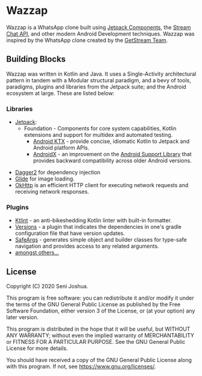 # Wazzap
Wazzap is a WhatsApp clone built using [Jetpack Components](https://developer.android.com/jetpack), the [Stream Chat API](https://getstream.io/), and other modern Android Development techniques. Wazzap was inspired by the WhatsApp clone created by the [GetStream Team](https://getstream.io/blog/build-whatsapp-clone/).

## Building Blocks
Wazzap was written in Kotlin and Java. It uses a Single-Activity architectural pattern in tandem with a Modular structural paradigm, and a bevy of tools, paradigms, plugins and libraries from the Jetpack suite; and the Android ecosystem at large. These are listed below:

### Libraries
- [Jetpack][0]:
    - Foundation - Components for core system capabilities, Kotlin extensions and support for multidex and automated testing.
       - [Android KTX][2] - provide concise, idiomatic Kotlin to Jetpack and Android platform APIs.
       - [AndroidX][1] -  an improvement on the [Android Support Library][5] that provides backward compatibility across older Android versions.
   
* [Dagger2][5] for dependency injection
* [Glide][6] for image loading.
* [OkHttp][7] is an efficient HTTP client for executing network requests and receiving network responses.

### Plugins
-   [Ktlint][8] - an anti-bikeshedding Kotlin linter with built-in formatter.
-   [Versions][9] - a plugin that indicates the dependencies in one's gradle configuration file that have version updates.
-   [SafeArgs][10] - generates simple object and builder classes for type-safe navigation and provides access to any related arguments.
- [amongst others...](https://github.com/Shayne3000/Wazzap/blob/master/buildSrc/src/main/java/DependencyManager.kt)


[0]: https://developer.android.com/jetpack
[1]: https://developer.android.com/jetpack/androidx
[2]: https://developer.android.com/kotlin/ktx
[3]: https://developer.android.com/training/testing/
[4]: https://developer.android.com/topic/libraries/support-library/index
[5]: https://google.github.io/dagger/
[6]: https://bumptech.github.io/glide/
[7]: https://square.github.io/okhttp/
[8]: https://github.com/pinterest/ktlint
[9]: https://github.com/ben-manes/gradle-versions-plugin
[10]: https://developer.android.com/guide/navigation/navigation-pass-data#Safe-args

## License 

Copyright (C) 2020 Seni Joshua.

This program is free software: you can redistribute it and/or modify
it under the terms of the GNU General Public License as published by
the Free Software Foundation, either version 3 of the License, or
(at your option) any later version.

This program is distributed in the hope that it will be useful,
but WITHOUT ANY WARRANTY; without even the implied warranty of
MERCHANTABILITY or FITNESS FOR A PARTICULAR PURPOSE.  See the
GNU General Public License for more details.

You should have received a copy of the GNU General Public License
along with this program.  If not, see <https://www.gnu.org/licenses/>.

